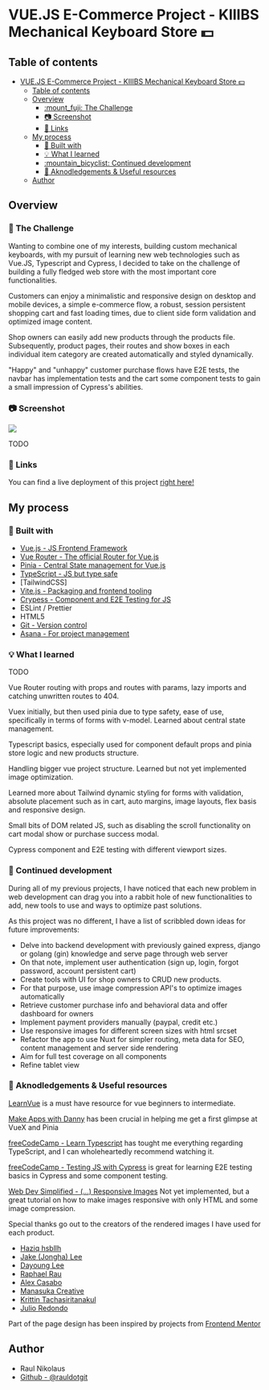 # VUE.JS E-Commerce Project - KIIIBS Mechanical Keyboard Store :dollar:

## Table of contents

- [VUE.JS E-Commerce Project - KIIIBS Mechanical Keyboard Store :dollar:](#vuejs-e-commerce-project---kiiibs-mechanical-keyboard-store-dollar)
  - [Table of contents](#table-of-contents)
  - [Overview](#overview)
    - [:mount\_fuji: The Challenge](#mount_fuji-the-challenge)
    - [:camera: Screenshot](#camera-screenshot)
    - [:link: Links](#link-links)
  - [My process](#my-process)
    - [:wrench: Built with](#wrench-built-with)
    - [:bulb: What I learned](#bulb-what-i-learned)
    - [:mountain\_bicyclist: Continued development](#mountain_bicyclist-continued-development)
    - [:cake: Aknodledgements \& Useful resources](#cake-aknodledgements--useful-resources)
  - [Author](#author)


## Overview

### :mount_fuji: The Challenge

Wanting to combine one of my interests, building custom mechanical keyboards, with my pursuit of learning new web technologies such as Vue.JS, Typescript and Cypress, I decided to take on the challenge of building a fully fledged web store with the most important core functionalities.

Customers can enjoy a minimalistic and responsive design on desktop and mobile devices, a simple e-commerce flow, a robust, session persistent shopping cart and fast loading times, due to client side form validation and optimized image content.

Shop owners can easily add new products through the products file. Subsequently, product pages, their routes and show boxes in each individual item category are created automatically and styled dynamically.

"Happy" and "unhappy" customer purchase flows have E2E tests, the navbar has implementation tests and the cart some component tests to gain a small impression of Cypress's abilities. 

### :camera: Screenshot

![](./screenshot.jpg)

TODO

### :link: Links

You can find a live deployment of this project [right here!](https://e-commerce-store-amber-zeta.vercel.app/)

## My process

### :wrench: Built with

- [Vue.js - JS Frontend Framework](https://vuejs.org/)
- [Vue Router - The official Router for Vue.js](https://router.vuejs.org/)
- [Pinia - Central State management for Vue.js](https://pinia.vuejs.org/) 
- [TypeScript - JS but type safe](https://www.typescriptlang.org/)
- [TailwindCSS]
- [Vite.js - Packaging and frontend tooling](https://vitejs.dev/)
- [Crypess - Component and E2E Testing for JS](https://www.cypress.io/) 
- ESLint / Prettier
- HTML5
- [Git - Version control](https://git-scm.com/) 
- [Asana - For project management](https://app.asana.com/)

### :bulb: What I learned

TODO

Vue Router routing with props and routes with params, lazy imports and catching unwritten routes to 404. 

Vuex initially, but then used pinia due to type safety, ease of use, specifically in terms of forms with v-model. Learned about central state management.

Typescript basics, especially used for component default props and pinia store logic and new products structure.

Handling bigger vue project structure.
Learned but not yet implemented image optimization.

Learned more about Tailwind dynamic styling for forms with validation, absolute placement such as in cart, auto margins, image layouts, flex basis and responsive design.

Small bits of DOM related JS, such as disabling the scroll functionality on cart modal show or purchase success modal.

Cypress component and E2E testing with different viewport sizes.

### :mountain_bicyclist: Continued development

During all of my previous projects, I have noticed that each new problem in web development can drag you into a rabbit hole of new functionalities to add, new tools to use and ways to optimize past solutions.

As this project was no different, I have a list of scribbled down ideas for future improvements:

- Delve into backend development with previously gained express, django or golang (gin) knowledge and serve page through web server
- On that note, implement user authentication (sign up, login, forgot password, account persistent cart)
- Create tools with UI for shop owners to CRUD new products.
- For that purpose, use image compression API's to optimize images automatically
- Retrieve customer purchase info and behavioral data and offer dashboard for owners
- Implement payment providers manually (paypal, credit etc.)
- Use responsive images for different screen sizes with html srcset
- Refactor the app to use Nuxt for simpler routing, meta data for SEO, content management and server side rendering
- Aim for full test coverage on all components
- Refine tablet view  

### :cake: Aknodledgements & Useful resources

[LearnVue](https://www.youtube.com/@LearnVue) is a must have resource for vue beginners to intermediate.

[Make Apps with Danny](https://www.youtube.com/watch?v=JGC7aAC-3y8&t=1423s) has been crucial in helping me get a first glimpse at VueX and Pinia

[freeCodeCamp - Learn Typescript](https://www.youtube.com/watch?v=30LWjhZzg50) has tought me everything regarding TypeScript, and I can wholeheartedly recommend watching it.

[freeCodeCamp - Testing JS with Cypress](https://www.youtube.com/watch?v=u8vMu7viCm8&t=7880s) is great for learning E2E testing basics in Cypress and some component testing.

[Web Dev Simplified - (...) Responsive Images](https://www.youtube.com/watch?v=fp9eVtkQ4EA&t=679s) Not yet implemented, but a great tutorial on how to make images responsive with only HTML and some image compression.

Special thanks go out to the creators of the rendered images I have used for each product.

- [Haziq hsbllh](https://www.behance.net/haziqhsbllh)
- [Jake (Jongha) Lee](https://www.behance.net/jake_acasso)
- [Dayoung Lee](https://www.behance.net/poiiu83229f5)
- [Raphael Rau](https://www.behance.net/Silverwing-VFX)
- [Alex Casabo](https://www.behance.net/alexcasabo)
- [Manasuka Creative](https://www.behance.net/manasukcreativ)
- [Krittin Tachasiritanakul](https://www.behance.net/Febust)
- [Julio Redondo](https://www.behance.net/julio_redondo)

Part of the page design has been inspired by projects from [Frontend Mentor](https://www.frontendmentor.io/)

## Author

- Raul Nikolaus
- [Github - @rauldotgit](https://github.com/rauldotgit)
